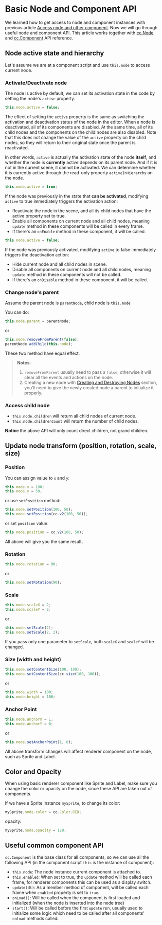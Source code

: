 # Basic Node and Component API

We learned how to get access to node and component instances with previous article [Access node and other component](access-node-component.md). Now we will go through useful node and component API. This article works together with [cc.Node](../../../api/en/classes/Node.html) and [cc.Component](../../../api/en/classes/Component.html) API reference.

## Node active state and hierarchy

Let's assume we are at a component script and use `this.node` to access current node.

### Activate/Deactivate node

The node is active by default, we can set its activation state in the code by setting the node's `active` property.

```js
this.node.active = false;
```

The effect of setting the `active` property is the same as switching the activation and deactivation status of the node in the editor. When a node is deactivated, all of its components are disabled. At the same time, all of its child nodes and the components on the child nodes are also disabled. Note that this does not change the value of the `active` property on the child nodes, so they will return to their original state once the parent is reactivated.

In other words, `active` is actually the activation state of the node **itself**, and whether the node is **currently** active depends on its parent node. And if it is not in the current scene, it cannot be activated. We can determine whether it is currently active through the read-only property `activeInHierarchy` on the node.

```js
this.node.active = true;
```

If the node was previously in the state that **can be activated**, modifying `active` to true immediately triggers the activation action:
- Reactivate the node in the scene, and all its child nodes that have the active property set to true.
- Enable all components on current node and all child nodes, meaning `update` method in these components will be called in every frame.
- If there's an `onEnable` method in these component, it will be called.

```js
this.node.active = false;
```

If the node was previously activated, modifying `active` to false immediately triggers the deactivation action:
- Hide current node and all child nodes in scene.
- Disable all components on current node and all child nodes, meaning `update` method in these components will not be called.
- If there's an `onDisable` method in these component, it will be called.

### Change node's parent

Assume the parent node is `parentNode`, child node is `this.node`

You can do:

```js
this.node.parent = parentNode;
```

or

```js
this.node.removeFromParent(false);
parentNode.addChild(this.node);
```

These two method have equal effect.

> **Notes**:
>
> 1. `removeFromParent` usually need to pass a `false`, otherwise it will clear all the events and actions on the node.
> 2. Creating a new node with [Creating and Destroying Nodes](create-destroy.md) section, you'll need to give the newly created node a parent to initialize it properly.

### Access child node

- `this.node.children` will return all child nodes of current node.
- `this.node.childrenCount` will return the number of child nodes.

**Notice** the above API will only count direct children, not grand children.

## Update node transform (position, rotation, scale, size)

### Position

You can assign value to `x` and `y`:

```js
this.node.x = 100;
this.node.y = 50;
```

or use `setPosition` method:

```js
this.node.setPosition(100, 50);
this.node.setPosition(cc.v2(100, 50));
```

or set `position` value:

```js
this.node.position = cc.v2(100, 50);
```

All above will give you the same result.

### Rotation

```js
this.node.rotation = 90;
```

or

```js
this.node.setRotation(90);
```

### Scale

```js
this.node.scaleX = 2;
this.node.scaleY = 2;
```

or

```js
this.node.setScale(2);
this.node.setScale(2, 2);
```

If you pass only one parameter to `setScale`, both `scaleX` and `scaleY` will be changed.

### Size (width and height)

```js
this.node.setContentSize(100, 100);
this.node.setContentSize(cc.size(100, 100));
```

or

```js
this.node.width = 100;
this.node.height = 100;
```

### Anchor Point

```js
this.node.anchorX = 1;
this.node.anchorY = 0;
```

or

```js
this.node.setAnchorPoint(1, 0);
```

All above transform changes will affect renderer component on the node, such as Sprite and Label.

## Color and Opacity

When using basic renderer component like Sprite and Label, make sure you change the color or opacity on the node, since these API are taken out of components.

If we have a Sprite instance `mySprite`, to change its color:

```js
mySprite.node.color = cc.Color.RED;
```

opacity:

```js
mySprite.node.opacity = 128;
```

## Useful common component API

`cc.Component` is the base class for all components, so we can use all the following API (in the component script `this` is the instance of component):

- `this.node`: The node instance current component is attached to.
- `this.enabled`: When set to true, the `update` method will be called each frame, for renderer components this can be used as a display switch.
- `update(dt)`: As a member method of component, will be called each frame when `enabled` property is set to `true`.
- `onLoad()`: Will be called when the component is first loaded and initialized (when the node is inserted into the node tree)
- `start()`: Will be called before the first `update` run, usually used to initialize some logic which need to be called after all components' `onload` methods called.
